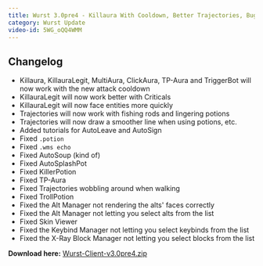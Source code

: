 ```yaml
---
title: Wurst 3.0pre4 - Killaura With Cooldown, Better Trajectories, Bugfixes
category: Wurst Update
video-id: 5WG_oQQ4WMM
---
```

## Changelog
- Killaura, KillauraLegit, MultiAura, ClickAura, TP-Aura and TriggerBot will now work with the new attack cooldown
- KillauraLegit will now work better with Criticals
- KillauraLegit will now face entities more quickly
- Trajectories will now work with fishing rods and lingering potions
- Trajectories will now draw a smoother line when using potions, etc.
- Added tutorials for AutoLeave and AutoSign
- Fixed `.potion`
- Fixed `.wms echo`
- Fixed AutoSoup (kind of)
- Fixed AutoSplashPot<!--read more-->
- Fixed KillerPotion
- Fixed TP-Aura
- Fixed Trajectories wobbling around when walking
- Fixed TrollPotion
- Fixed the Alt Manager not rendering the alts' faces correctly
- Fixed the Alt Manager not letting you select alts from the list
- Fixed Skin Viewer
- Fixed the Keybind Manager not letting you select keybinds from the list
- Fixed the X-Ray Block Manager not letting you select blocks from the list

**Download here:** [Wurst-Client-v3.0pre4.zip](https://github.com/Wurst-Imperium/Wurst-Client-for-MC-1.9.X/releases/download/v3.0pre4/Wurst-Client-v3.0pre4.zip)

